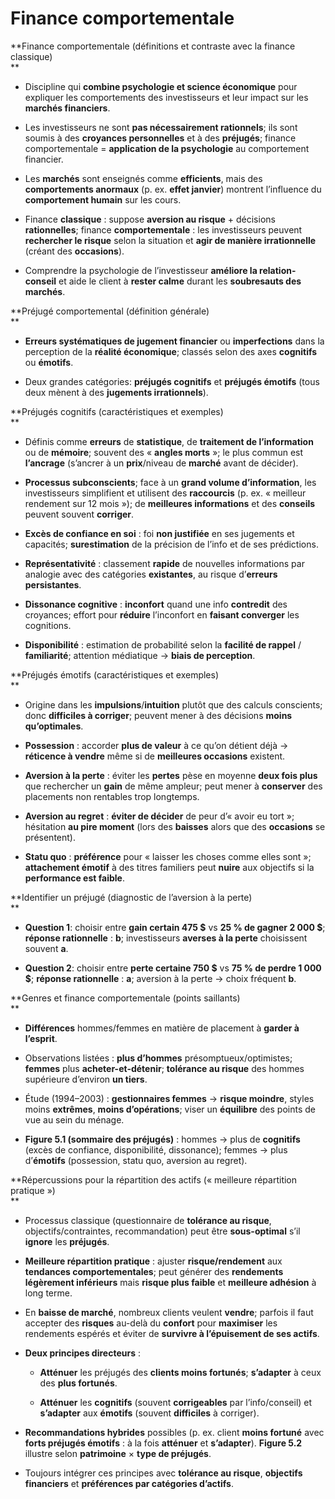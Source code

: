 # Finance comportementale

**Finance comportementale (définitions et contraste avec la finance classique)  
**

- Discipline qui **combine psychologie et science économique** pour expliquer les comportements des investisseurs et leur impact sur les **marchés financiers**.  

- Les investisseurs ne sont **pas nécessairement rationnels**; ils sont soumis à des **croyances personnelles** et à des **préjugés**; finance comportementale = **application de la psychologie** au comportement financier.  

- Les **marchés** sont enseignés comme **efficients**, mais des **comportements anormaux** (p. ex. **effet janvier**) montrent l’influence du **comportement humain** sur les cours.  

- Finance **classique** : suppose **aversion au risque** + décisions **rationnelles**; finance **comportementale** : les investisseurs peuvent **rechercher le risque** selon la situation et **agir de manière irrationnelle** (créant des **occasions**).  

- Comprendre la psychologie de l’investisseur **améliore la relation-conseil** et aide le client à **rester calme** durant les **soubresauts des marchés**.  

**Préjugé comportemental (définition générale)  
**

- **Erreurs systématiques de jugement financier** ou **imperfections** dans la perception de la **réalité économique**; classés selon des axes **cognitifs** ou **émotifs**.  

- Deux grandes catégories: **préjugés cognitifs** et **préjugés émotifs** (tous deux mènent à des **jugements irrationnels**).  

**Préjugés cognitifs (caractéristiques et exemples)  
**

- Définis comme **erreurs** de **statistique**, de **traitement de l’information** ou de **mémoire**; souvent des « **angles morts** »; le plus commun est **l’ancrage** (s’ancrer à un **prix**/niveau de **marché** avant de décider).  

- **Processus subconscients**; face à un **grand volume d’information**, les investisseurs simplifient et utilisent des **raccourcis** (p. ex. « meilleur rendement sur 12 mois »); de **meilleures informations** et des **conseils** peuvent souvent **corriger**.  

- **Excès de confiance en soi** : foi **non justifiée** en ses jugements et capacités; **surestimation** de la précision de l’info et de ses prédictions.  

- **Représentativité** : classement **rapide** de nouvelles informations par analogie avec des catégories **existantes**, au risque d’**erreurs persistantes**.  

- **Dissonance cognitive** : **inconfort** quand une info **contredit** des croyances; effort pour **réduire** l’inconfort en **faisant converger** les cognitions.  

- **Disponibilité** : estimation de probabilité selon la **facilité de rappel** / **familiarité**; attention médiatique → **biais de perception**.  

**Préjugés émotifs (caractéristiques et exemples)  
**

- Origine dans les **impulsions**/**intuition** plutôt que des calculs conscients; donc **difficiles à corriger**; peuvent mener à des décisions **moins qu’optimales**.  

- **Possession** : accorder **plus de valeur** à ce qu’on détient déjà → **réticence à vendre** même si de **meilleures occasions** existent.  

- **Aversion à la perte** : éviter les **pertes** pèse en moyenne **deux fois plus** que rechercher un **gain** de même ampleur; peut mener à **conserver** des placements non rentables trop longtemps.  

- **Aversion au regret** : **éviter de décider** de peur d’« avoir eu tort »; hésitation **au pire moment** (lors des **baisses** alors que des **occasions** se présentent).  

- **Statu quo** : **préférence** pour « laisser les choses comme elles sont »; **attachement émotif** à des titres familiers peut **nuire** aux objectifs si la **performance est faible**.  

**Identifier un préjugé (diagnostic de l’aversion à la perte)  
**

- **Question 1**: choisir entre **gain certain 475 $** vs **25 % de gagner 2 000 $**; **réponse rationnelle** : **b**; investisseurs **averses à la perte** choisissent souvent **a**.  

- **Question 2**: choisir entre **perte certaine 750 $** vs **75 % de perdre 1 000 $**; **réponse rationnelle** : **a**; aversion à la perte → choix fréquent **b**.  

**Genres et finance comportementale (points saillants)  
**

- **Différences** hommes/femmes en matière de placement à **garder à l’esprit**.  

- Observations listées : **plus d’hommes** présomptueux/optimistes; **femmes** plus **acheter-et-détenir**; **tolérance au risque** des hommes supérieure d’environ **un tiers**.  

- Étude (1994–2003) : **gestionnaires femmes** → **risque moindre**, styles moins **extrêmes**, **moins d’opérations**; viser un **équilibre** des points de vue au sein du ménage.  

- **Figure 5.1 (sommaire des préjugés)** : hommes → plus de **cognitifs** (excès de confiance, disponibilité, dissonance); femmes → plus d’**émotifs** (possession, statu quo, aversion au regret).  

**Répercussions pour la répartition des actifs (« meilleure répartition pratique »)  
**

- Processus classique (questionnaire de **tolérance au risque**, objectifs/contraintes, recommandation) peut être **sous-optimal** s’il **ignore** les **préjugés**.  

- **Meilleure répartition pratique** : ajuster **risque/rendement** aux **tendances comportementales**; peut générer des **rendements légèrement inférieurs** mais **risque plus faible** et **meilleure adhésion** à long terme.  

- En **baisse de marché**, nombreux clients veulent **vendre**; parfois il faut accepter des **risques** au-delà du **confort** pour **maximiser** les rendements espérés et éviter de **survivre à l’épuisement de ses actifs**.  

- **Deux principes directeurs** :  
  - **Atténuer** les préjugés des **clients moins fortunés**; **s’adapter** à ceux des **plus fortunés**.  

  - **Atténuer** les **cognitifs** (souvent **corrigeables** par l’info/conseil) et **s’adapter** aux **émotifs** (souvent **difficiles** à corriger).  

- **Recommandations hybrides** possibles (p. ex. client **moins fortuné** avec **forts préjugés émotifs** : à la fois **atténuer** et **s’adapter**). **Figure 5.2** illustre selon **patrimoine** × **type de préjugés**.  

- Toujours intégrer ces principes avec **tolérance au risque**, **objectifs financiers** et **préférences par catégories d’actifs**.